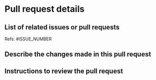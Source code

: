 # Pull request details

## List of related issues or pull requests

Refs: #ISSUE_NUMBER


## Describe the changes made in this pull request


## Instructions to review the pull request

